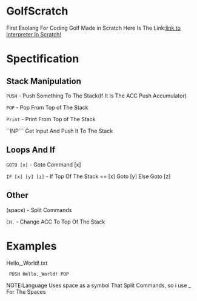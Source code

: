 # GolfScratch
First Esolang For Coding Golf Made in Scratch
Here Is The Link:[link to Interpreter In Scratch!](https://scratch.mit.edu/projects/551718326/)
# Spectification
## Stack Manipulation
```PUSH``` - Push Something To The Stack(If It Is The ACC Push Accumulator)

```POP``` - Pop From Top of The Stack

```Print``` - Print From Top of The Stack

``INP``` Get Input And Push It To The Stack
## Loops And If 
```GOTO [x]``` - Goto Command [x]

```IF [x] [y] [z]``` - If Top Of The Stack == [x] Goto [y] Else Goto [z]
## Other
(space) - Split Commands 

```CH.``` - Change ACC To Top Of The Stack
# Examples
Hello,_World!.txt

``` PUSH Hello,_World! POP```

NOTE:Language Uses space as a symbol That Split Commands, so i use _ For The Spaces
